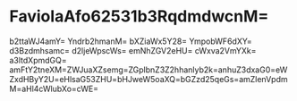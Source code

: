 # FaviolaAfo62531b3RqdmdwcnM=
b2ttaWJ4amY=
Yndrb2hmanM=
bXZiaWx5Y28=
YmpobWF6dXY=
d3Bzdmhsamc=
d2ljeWpscWs=
emNhZGV2eHU=
cWxva2VmYXk=
a3ltdXpmdGQ=
amFtY2tneXM=ZWJuaXZsemg=ZGplbnZ3Z2hhanlyb2k=anhuZ3dxaG0=eWZxdHByY2U=eHlsaG53ZHU=bHJweW5oaXQ=bGZzd25qeGs=amZlenVpdmM=aHl4cWlubXo=cWE=
